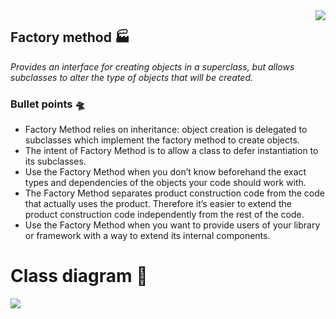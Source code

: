 <img align="right" src="https://refactoring.guru/images/patterns/content/factory-method/factory-method-en.png"/>
<p><h2>Factory method 🏭</h2><i>Provides an interface for creating objects in a superclass, but allows subclasses to alter the type of objects that will be created.</i></p>
<h3>Bullet points 🛸</h3>
<ul>
  <li>Factory Method relies on
inheritance: object creation is
delegated to subclasses which
implement the factory method to
create objects.</li>
  <li>The intent of Factory Method
is to allow a class to defer
instantiation to its subclasses.</li>
  <li>Use the Factory Method when you don’t know beforehand the exact types and dependencies of the objects your code should work with.</li>
  <li>The Factory Method separates product construction code from the code that actually uses the product. Therefore it’s easier to extend the product construction code independently from the rest of the code.</li>
  <li>Use the Factory Method when you want to provide users of your library or framework with a way to extend its internal components.</li>
</ul>
<h1>Class diagram 👀</h1>
<img align="left" src="https://refactoring.guru/images/patterns/diagrams/factory-method/structure.png"/>
